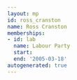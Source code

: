 ```yaml
---
layout: mp
id: ross_cranston
name: Ross Cranston
memberships:
- id: lab
  name: Labour Party
  start: 
  end: '2005-03-18'
autogenerated: true
---
```

